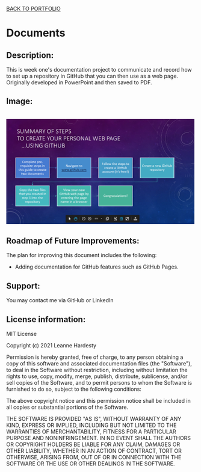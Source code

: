 <a href="https://leanneh11.github.io/LeanneH/" >BACK TO PORTFOLIO</a>

# Documents

## **Description:**
This is week one's documentation project to communicate and record how to set up a repository in GitHub that you can then use as a web page. Originally developed in PowerPoint and then saved to PDF.

## **Image:**
<br>
<img src="githubsetup.png" width='500' />

## **Roadmap of Future Improvements:**
The plan for improving this document includes the following:
- Adding documentation for GitHub features such as GitHub Pages.

## **Support:**
You may contact me via GitHub or LinkedIn

## **License information:**
MIT License

Copyright (c) 2021 Leanne Hardesty

Permission is hereby granted, free of charge, to any person obtaining a copy
of this software and associated documentation files (the "Software"), to deal
in the Software without restriction, including without limitation the rights
to use, copy, modify, merge, publish, distribute, sublicense, and/or sell
copies of the Software, and to permit persons to whom the Software is
furnished to do so, subject to the following conditions:

The above copyright notice and this permission notice shall be included in all
copies or substantial portions of the Software.

THE SOFTWARE IS PROVIDED "AS IS", WITHOUT WARRANTY OF ANY KIND, EXPRESS OR
IMPLIED, INCLUDING BUT NOT LIMITED TO THE WARRANTIES OF MERCHANTABILITY,
FITNESS FOR A PARTICULAR PURPOSE AND NONINFRINGEMENT. IN NO EVENT SHALL THE
AUTHORS OR COPYRIGHT HOLDERS BE LIABLE FOR ANY CLAIM, DAMAGES OR OTHER
LIABILITY, WHETHER IN AN ACTION OF CONTRACT, TORT OR OTHERWISE, ARISING FROM,
OUT OF OR IN CONNECTION WITH THE SOFTWARE OR THE USE OR OTHER DEALINGS IN THE
SOFTWARE.
<br>

